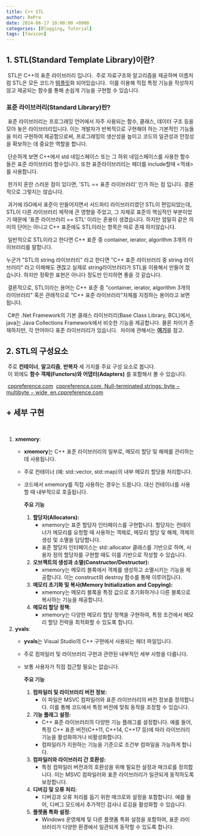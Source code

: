 ```yaml
---
title: C++ STL
author: RePro
date: 2024-06-17 10:00:00 +0900
categories: [Blogging, Tutorial]
tags: [favicon]
---
```


## **1\. STL(Standard Template Library)이란?**
​
STL은 C++의 표준 라이브러리 입니다. 
​
주로 자료구조와 알고리즘을 제공하며 이름처럼 STL은 모든 코드가 [템플릿](https://repro1202.tistory.com/7)화 되어있습니다.
​
이를 이용해 직접 특정 기능을 작성하지 않고 제공되는 함수를 통해 손쉽게 기능을 구현할 수 있습니다.
​

### 표준 라이브러리(Standard Library)란?
​
표준 라이브러리는 프로그래밍 언어에서 자주 사용되는 함수, 클래스, 데이터 구조 등을 모아 놓은 라이브러리입니다. 이는 개발자가 반복적으로 구현해야 하는 기본적인 기능들을 미리 구현하여 제공함으로써, 프로그래밍의 생산성을 높이고 코드의 일관성과 안정성을 확보하는 데 중요한 역할을 합니다.

​
단순하게 보면 C++에서 std 네임스페이스 또는 그 하위 네임스페이스를 사용한 함수들은 표준 라이브러리 함수입니다. 또한 표준라이브러리는  헤더를 include할때 <꺽쇄>를 사용합니다.

​
한가지 혼란 스러운 점이 있다면, 'STL == 표준 라이브러리' 인가 하는 점 입니다. 결론적으로 그렇지는 않습니다.

​
과거에 ISO에서 표준이 만들어지면서 서드파티 라이브러리였던 STL이 편입되었는데, STL이 다른 라이브러리 제작에 큰 영향을 주었고, 그 자체로 표준의 핵심적인 부분이었기 때문에 '표준 라이브러리 == STL' 이라는 혼용이 생겼습니다. 하지만 엄밀히 같은 의미의 단어는 아니고 C++ 표준에도 STL이라는 항목은 따로 존재 하지않습니다.

​
일반적으로 STL이라고 한다면 C++ 표준 중 container, ierator, algorithm 3개의 라이브러리를 말합니다.

누군가 "STL의 string 라이브러리" 라고 한다면 "C++ 표준 라이브러리 중 string 라이브러리" 라고 이해해도 괜찮고 실제로 string라이브러리가 STL을 이용해서 만들어 졌습니다. 하지만 정확한 표현은 아니다 정도만 인지하면 좋을 것 같습니다.

​
결론적으로, STL이라는 용어는 C++ 표준 중 "container, ierator, algorithm 3개의 라이브러리" 혹은 관례적으로 "C++ 표준 라이브러리"자체를 지칭하는 용어라고 보면 됩니다.

​
C#은 .Net Framework의 기본 클래스 라이브러리(Base Class Library, BCL)에서, java는 Java Collections Framework에서 비슷한 기능을 제공합니다. 물론 차이가 존재하지만, 각 언어마다 표준 라이브러리가 있습니다.
​
차이에 관해서는 [**여기**](https://repro1202.tistory.com/6)를 참고.
​
## **2\. STL의 구성요소**
​
주로 **컨테이너**, **알고리즘**, **반복자** 세 가지를 주요 구성 요소로 봅니다.<br>
​
이 외에도 **함수 객체(Functors)와 어댑터(Adapters)** 를 포함해서 볼 수 있습니다.

​
[cppreference.com](https://en.cppreference.com/w/)
​
 [cppreference.com
​
Null-terminated strings:    byte  −   multibyte  −   wide
​
en.cppreference.com](https://en.cppreference.com/w/)
​

## **\+ 세부 구현**
​
1.  **xmemory**:
    -   **xmemory**는 C++ 표준 라이브러리의 일부로, 메모리 할당 및 해제를 관리하는 데 사용됩니다.
    -   주로 컨테이너 (예: std::vector, std::map)의 내부 메모리 할당을 처리합니다.
    -   코드에서 xmemory를 직접 사용하는 경우는 드뭅니다. 대신 컨테이너를 사용할 때 내부적으로 호출됩니다.  
          
        **주요 기능**
        1.  **할당자(Allocators):**
            -   xmemory는 표준 할당자 인터페이스를 구현합니다. 할당자는 컨테이너가 메모리를 요청할 때 사용하는 객체로, 메모리 할당 및 해제, 객체의 생성 및 소멸을 담당합니다.
            -   표준 할당자 인터페이스는 std::allocator 클래스를 기반으로 하며, 사용자 정의 할당자를 구현할 때도 이를 기반으로 작성할 수 있습니다.
        2.  **오브젝트의 생성과 소멸(Constructor/Destructor):**
            -   xmemory는 메모리 블록에서 객체를 생성하고 소멸시키는 기능을 제공합니다. 이는 construct와 destroy 함수를 통해 이루어집니다.
        3.  **메모리 초기화 및 복사(Memory Initialization and Copying):**
            -   xmemory는 메모리 블록을 특정 값으로 초기화하거나 다른 블록으로 복사하는 기능을 제공합니다.
        4.  **메모리 할당 정책:**
            -   xmemory는 다양한 메모리 할당 정책을 구현하여, 특정 조건에서 메모리 할당 전략을 최적화할 수 있도록 합니다.
2.  **yvals**:
    -   **yvals**는 Visual Studio의 C++ 구현에서 사용되는 헤더 파일입니다.
    -   주로 컴파일러 및 라이브러리 구현과 관련된 내부적인 세부 사항을 다룹니다.
    -   보통 사용자가 직접 접근할 필요는 없습니다.  
          
        **주요 기능**  
        1.  **컴파일러 및 라이브러리 버전 정보:**
            -   이 파일은 MSVC 컴파일러와 표준 라이브러리의 버전 정보를 정의합니다. 이를 통해 코드에서 특정 버전에 맞춰 동작을 조정할 수 있습니다.
        2.  **기능 플래그 설정:**
            -   C++ 표준 라이브러리의 다양한 기능 플래그를 설정합니다. 예를 들어, 특정 C++ 표준 버전(C++11, C++14, C++17 등)에 따라 라이브러리 기능을 활성화하거나 비활성화합니다.
            -   컴파일러가 지원하는 기능을 기준으로 조건부 컴파일을 가능하게 합니다.
        3.  **컴파일러와 라이브러리 간 호환성:**
            -   특정 컴파일러 버전과의 호환성을 위해 필요한 설정과 매크로를 정의합니다. 이는 MSVC 컴파일러와 표준 라이브러리가 일관되게 동작하도록 보장합니다.
        4.  **디버깅 및 오류 처리:**
            -   디버깅과 오류 처리를 돕기 위한 매크로와 설정을 포함합니다. 예를 들어, 디버그 모드에서 추가적인 검사나 로깅을 활성화할 수 있습니다.
        5.  **플랫폼 특화 설정:**
            -   Windows 운영체제 및 다른 플랫폼 특화 설정을 포함하여, 표준 라이브러리가 다양한 환경에서 일관되게 동작할 수 있도록 합니다.